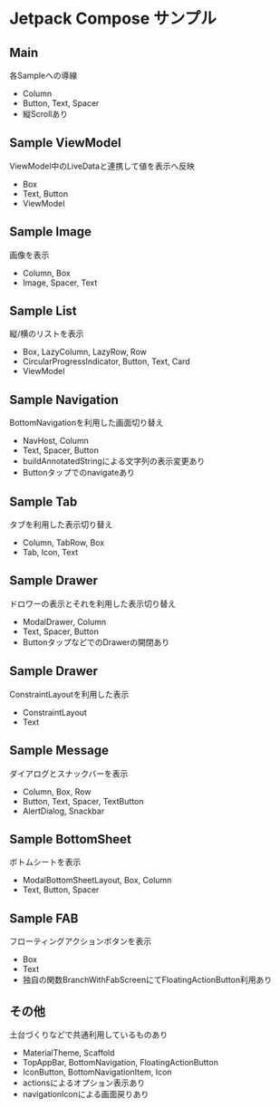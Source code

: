 # Jetpack Compose サンプル

## Main

各Sampleへの導線

- Column
- Button, Text, Spacer
- 縦Scrollあり

## Sample ViewModel

ViewModel中のLiveDataと連携して値を表示へ反映

- Box
- Text, Button
- ViewModel

## Sample Image

画像を表示

- Column, Box
- Image, Spacer, Text

## Sample List

縦/横のリストを表示

- Box, LazyColumn, LazyRow, Row
- CircularProgressIndicator, Button, Text, Card
- ViewModel

## Sample Navigation

BottomNavigationを利用した画面切り替え

- NavHost, Column
- Text, Spacer, Button
- buildAnnotatedStringによる文字列の表示変更あり
- Buttonタップでのnavigateあり

## Sample Tab

タブを利用した表示切り替え

- Column, TabRow, Box
- Tab, Icon, Text

## Sample Drawer

ドロワーの表示とそれを利用した表示切り替え

- ModalDrawer, Column
- Text, Spacer, Button
- ButtonタップなどでのDrawerの開閉あり

## Sample Drawer

ConstraintLayoutを利用した表示

- ConstraintLayout
- Text

## Sample Message

ダイアログとスナックバーを表示

- Column, Box, Row
- Button, Text, Spacer, TextButton
- AlertDialog, Snackbar

## Sample BottomSheet

ボトムシートを表示

- ModalBottomSheetLayout, Box, Column
- Text, Button, Spacer

## Sample FAB

フローティングアクションボタンを表示

- Box
- Text
- 独自の関数BranchWithFabScreenにてFloatingActionButton利用あり

## その他

土台づくりなどで共通利用しているものあり

- MaterialTheme, Scaffold
- TopAppBar, BottomNavigation, FloatingActionButton
- IconButton, BottomNavigationItem, Icon
- actionsによるオプション表示あり
- navigationIconによる画面戻りあり

